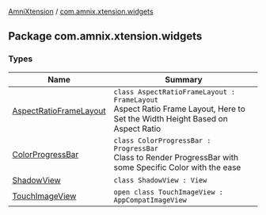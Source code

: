 [AmniXtension](../index.md) / [com.amnix.xtension.widgets](./index.md)

## Package com.amnix.xtension.widgets

### Types

| Name | Summary |
|---|---|
| [AspectRatioFrameLayout](-aspect-ratio-frame-layout/index.md) | `class AspectRatioFrameLayout : FrameLayout`<br>Aspect Ratio Frame Layout, Here to Set the Width Height Based on Aspect Ratio |
| [ColorProgressBar](-color-progress-bar/index.md) | `class ColorProgressBar : ProgressBar`<br>Class to Render ProgressBar with some Specific Color with the ease |
| [ShadowView](-shadow-view/index.md) | `class ShadowView : View` |
| [TouchImageView](-touch-image-view/index.md) | `open class TouchImageView : AppCompatImageView` |
